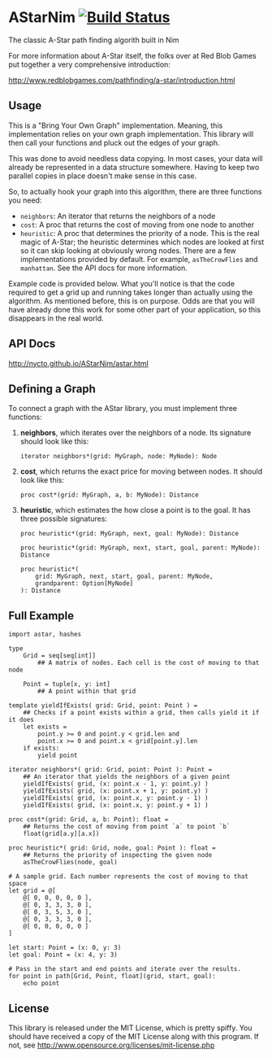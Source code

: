AStarNim [![Build Status](https://travis-ci.org/Nycto/AStarNim.svg?branch=master)](https://travis-ci.org/Nycto/AStarNim)
========

The classic A-Star path finding algorith built in Nim

For more information about A-Star itself, the folks over at Red Blob Games put
together a very comprehensive introduction:

http://www.redblobgames.com/pathfinding/a-star/introduction.html

Usage
-----

This is a "Bring Your Own Graph" implementation. Meaning, this implementation
relies on your own graph implementation. This library will then call your
functions and pluck out the edges of your graph.

This was done to avoid needless data copying. In most cases, your data will
already be represented in a data structure somewhere. Having to keep two
parallel copies in place doesn't make sense in this case.

So, to actually hook your graph into this algorithm, there are three functions
you need:

* `neighbors`: An iterator that returns the neighbors of a node
* `cost`: A proc that returns the cost of moving from one node to another
* `heuristic`: A proc that determines the priority of a node. This is the real
  magic of A-Star; the heuristic determines which nodes are looked at first so
  it can skip looking at obviously wrong nodes. There are a few implementations
  provided by default. For example, `asTheCrowFlies` and `manhattan`. See the
  API docs for more information.

Example code is provided below. What you'll notice is that the code required to
get a grid up and running takes longer than actually using the algorithm. As
mentioned before, this is on purpose. Odds are that you will have already done
this work for some other part of your application, so this disappears in the
real world.

API Docs
--------

http://nycto.github.io/AStarNim/astar.html

Defining a Graph
----------------

To connect a graph with the AStar library, you must implement three functions:

1. __neighbors__, which iterates over the neighbors of a node. Its
   signature should look like this:

   ```
   iterator neighbors*(grid: MyGraph, node: MyNode): Node
   ```

2. __cost__, which returns the exact price for moving between nodes. It
   should look like this:

   ```
   proc cost*(grid: MyGraph, a, b: MyNode): Distance
   ```

3. __heuristic__, which estimates the how close a point is to the goal. It
   has three possible signatures:

   ```
   proc heuristic*(grid: MyGraph, next, goal: MyNode): Distance
   ```

   ```
   proc heuristic*(grid: MyGraph, next, start, goal, parent: MyNode): Distance
   ```

   ```
   proc heuristic*(
       grid: MyGraph, next, start, goal, parent: MyNode,
       grandparent: Option[MyNode]
   ): Distance
   ```

Full Example
------------

```nimrod
import astar, hashes

type
    Grid = seq[seq[int]]
        ## A matrix of nodes. Each cell is the cost of moving to that node

    Point = tuple[x, y: int]
        ## A point within that grid

template yieldIfExists( grid: Grid, point: Point ) =
    ## Checks if a point exists within a grid, then calls yield it if it does
    let exists =
        point.y >= 0 and point.y < grid.len and
        point.x >= 0 and point.x < grid[point.y].len
    if exists:
        yield point

iterator neighbors*( grid: Grid, point: Point ): Point =
    ## An iterator that yields the neighbors of a given point
    yieldIfExists( grid, (x: point.x - 1, y: point.y) )
    yieldIfExists( grid, (x: point.x + 1, y: point.y) )
    yieldIfExists( grid, (x: point.x, y: point.y - 1) )
    yieldIfExists( grid, (x: point.x, y: point.y + 1) )

proc cost*(grid: Grid, a, b: Point): float =
    ## Returns the cost of moving from point `a` to point `b`
    float(grid[a.y][a.x])

proc heuristic*( grid: Grid, node, goal: Point ): float =
    ## Returns the priority of inspecting the given node
    asTheCrowFlies(node, goal)

# A sample grid. Each number represents the cost of moving to that space
let grid = @[
    @[ 0, 0, 0, 0, 0 ],
    @[ 0, 3, 3, 3, 0 ],
    @[ 0, 3, 5, 3, 0 ],
    @[ 0, 3, 3, 3, 0 ],
    @[ 0, 0, 0, 0, 0 ]
]

let start: Point = (x: 0, y: 3)
let goal: Point = (x: 4, y: 3)

# Pass in the start and end points and iterate over the results.
for point in path[Grid, Point, float](grid, start, goal):
    echo point
```

License
-------

This library is released under the MIT License, which is pretty spiffy. You
should have received a copy of the MIT License along with this program. If
not, see http://www.opensource.org/licenses/mit-license.php



